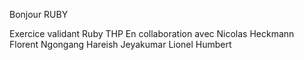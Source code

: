 Bonjour RUBY

Exercice validant Ruby THP
En collaboration avec Nicolas Heckmann
                      Florent Ngongang
                      Hareish Jeyakumar
                      Lionel Humbert

